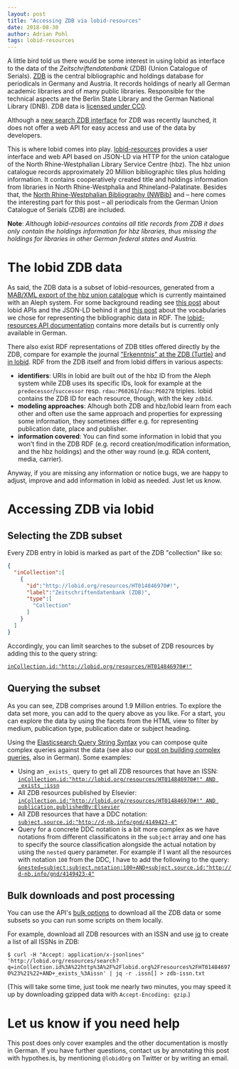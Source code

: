 ```yaml
---
layout: post
title: "Accessing ZDB via lobid-resources"
date: 2018-08-30
author: Adrian Pohl
tags: lobid-resources
---
```


A little bird told us there would be some interest in using lobid as interface to the data of the *Zeitschriftendatenbank* (ZDB) (Union Catalogue of Serials). [ZDB](http://www.zeitschriftendatenbank.de) is the central bibliographic and holdings database for periodicals in Germany and Austria. It records holdings of nearly all German academic libraries and of many public libraries. Responsible for the technical aspects are the Berlin State Library and the German National Library (DNB). ZDB data is [licensed under CC0](http://www.zeitschriftendatenbank.de/ueber-uns/datenlizenz/).

 Although a [new search ZDB interface](https://zdb-katalog.de) for ZDB was recently launched, it does not offer a web API for easy access and use of the data by developers. 

This is where lobid comes into play. [lobid-resources](https://lobid.org/resources) provides a user interface and web API based on JSON-LD via HTTP for the union catalogue of the North Rhine-Westphalian Library Service Centre (hbz). The hbz union catalogue records approximately 20 Million bibliographic tiles plus holding information. It contains cooperatively created title and holdings information from libraries in North Rhine-Westphalia and Rhineland-Palatinate. Besides that, the [North Rhine-Westphalian Bibliography (NWBib)](https://nwbib.de) and – here comes the interesting part for this post – all periodicals from the German Union Catalogue of Serials (ZDB) are included.

**Note**: *Although lobid-resources contains all title records from ZDB it does only contain the holdings information for hbz libraries, thus missing the holdings for libraries in other German federal states and Austria.*

# The lobid ZDB data

As said, the ZDB data is a subset of lobid-resources, generated from a [MAB/XML export of the hbz union catalogue](http://lobid.org/download/dumps/DE-605/mabxml/) which is currently maintained with an Aleph system. For some background reading see [this post](http://blog.lobid.org/2017/06/08/lobid-api-why-how.html) about lobid APIs and the JSON-LD behind it and [this post](http://blog.lobid.org/2017/04/19/vocabulary-choices.html) about the vocabularies we chose for representing the bibliographic data in RDF. The [lobid-resources API documentation](http://lobid.org/resources/api) contains more details but is currently only available in German.

There also exist RDF representations of ZDB titles offered directly by the ZDB, compare for example the journal ["Erkenntnis" at the ZDB (Turtle)](http://ld.zdb-services.de/data/203461-x.ttl) and [in lobid](http://lobid.org/resources/HT001320263.json). RDF from the ZDB itself and from lobid differs in various aspects:

- **identifiers**: URIs in lobid are built out of the hbz ID from the Aleph system while ZDB uses its specific IDs, look for example at the `predecessor`/`successor` resp. `rdau:P60261`/`rdau:P60278` triples. lobid contains the ZDB ID for each resource, though, with the key `zdbId`.
- **modeling approaches**: Alhough both ZDB and hbz/lobid learn from each other and often use the same approach and properties for expressing some information, they sometimes differ e.g. for representing publication date, place and publisher.
- **information covered**: You can find some information in lobid that you won't find in the ZDB RDF (e.g. record creation/modification information, and the hbz holdings) and the other way round (e.g. RDA content, media, carrier).

Anyway, if you are missing any information or notice bugs, we are happy to adjust, improve and add information in lobid as needed. Just let us know.

# Accessing ZDB via lobid

## Selecting the ZDB subset

Every ZDB entry in lobid is marked as part of the ZDB "collection" like so:

```json
{
  "inCollection":[
    {
      "id":"http://lobid.org/resources/HT014846970#!",
      "label":"Zeitschriftendatenbank (ZDB)",
      "type":[
        "Collection"
      ]
    }
  ]
}
```

Accordingly, you can limit searches to the subset of ZDB resources by adding this to the query string:

[`inCollection.id:"http://lobid.org/resources/HT014846970#!"`](http://lobid.org/resources/search?q=inCollection.id%3A%22http%3A%2F%2Flobid.org%2Fresources%2FHT014846970%23%21%22)

## Querying the subset

As you can see, ZDB comprises around 1.9 Million entries. To explore the data set more, you can add to the query above as you like. For a start, you can explore the data by using the facets from the HTML view to filter by medium, publication type, publication date or subject heading. 

Using the [Elasticsearch Query String Syntax](https://www.elastic.co/guide/en/elasticsearch/reference/5.6/query-dsl-query-string-query.html#query-string-syntax) you can compose quite complex queries against the data (see also our [post on building complex queries](http://blog.lobid.org/2018/07/06/lobid-gnd-queries.html), also in German). Some examples:

- Using an `_exists_` query to get all ZDB resources that have an ISSN: [`inCollection.id:"http://lobid.org/resources/HT014846970#!" AND _exists_:issn`](http://lobid.org/resources/search?q=inCollection.id%3A%22http%3A%2F%2Flobid.org%2Fresources%2FHT014846970%23%21%22+AND+_exists_%3Aissn)
- All ZDB resources published by Elsevier: [`inCollection.id:"http://lobid.org/resources/HT014846970#!" AND publication.publishedBy:Elsevier`](http://lobid.org/resources/search?q=inCollection.id%3A%22http%3A%2F%2Flobid.org%2Fresources%2FHT014846970%23%21%22+AND+publication.publishedBy%3AElsevier)
- All ZDB resources that have a DDC notation: [`subject.source.id:"http://d-nb.info/gnd/4149423-4"`](http://lobid.org/resources/search?filter=inCollection.id:%22http%3A%2F%2Flobid.org%2Fresources%2FHT014846970%23%21%22&q=subject.source.id:%22http://d-nb.info/gnd/4149423-4%22)
- Query for a concrete DDC notation is a bit more complex as we have notations from different classificatons in the `subject` array and one has to specify the source classification alongside the actual notation by using the `nested` query parameter. For example if I want all the resources with notation `100` from the DDC, I have to add the following to the query: [`&nested=subject:subject.notation:100+AND+subject.source.id:"http://d-nb.info/gnd/4149423-4"`](http://lobid.org/resources/search?filter=inCollection.id:%22http%3A%2F%2Flobid.org%2Fresources%2FHT014846970%23%21%22&nested=subject:subject.notation:100+AND+subject.source.id:%22http://d-nb.info/gnd/4149423-4%22)

## Bulk downloads and post processing

You can use the API's [bulk options](http://lobid.org/resources/api#content_types) to download all the ZDB data or some subsets so you can run some scripts on them locally.

For example, download all ZDB resources with an ISSN and use [jq](https://stedolan.github.io/jq/) to create a list of all ISSNs in ZDB:

`$ curl -H "Accept: application/x-jsonlines" 'http://lobid.org/resources/search?q=inCollection.id%3A%22http%3A%2F%2Flobid.org%2Fresources%2FHT014846970%23%21%22+AND+_exists_%3Aissn' | jq -r .issn[] > zdb-issn.txt`

(This will take some time, just took me nearly two minutes, you may speed it up by downloading gzipped data with `Accept-Encoding: gzip`.)

# Let us know if you need help

This post does only cover examples and the other documentation is mostly in German. If you have further questions, contact us by annotating this post with hypothes.is, by mentioning `@lobidOrg` on Twitter or by writing an email.
